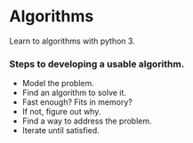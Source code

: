 # Algorithms
Learn to algorithms with python 3.

### Steps to developing a usable algorithm.
- Model the problem.
- Find an algorithm to solve it.
- Fast enough? Fits in memory?
- If not, figure out why.
- Find a way to address the problem.
- Iterate until satisfied.
